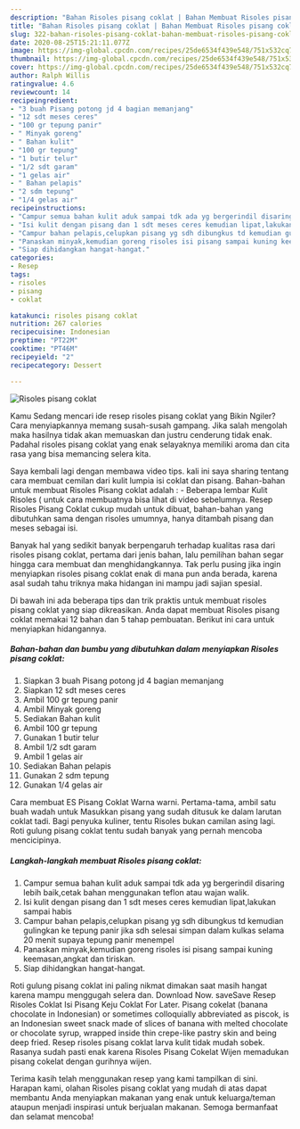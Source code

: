 ```yaml
---
description: "Bahan Risoles pisang coklat | Bahan Membuat Risoles pisang coklat Yang Enak Banget"
title: "Bahan Risoles pisang coklat | Bahan Membuat Risoles pisang coklat Yang Enak Banget"
slug: 322-bahan-risoles-pisang-coklat-bahan-membuat-risoles-pisang-coklat-yang-enak-banget
date: 2020-08-25T15:21:11.077Z
image: https://img-global.cpcdn.com/recipes/25de6534f439e548/751x532cq70/risoles-pisang-coklat-foto-resep-utama.jpg
thumbnail: https://img-global.cpcdn.com/recipes/25de6534f439e548/751x532cq70/risoles-pisang-coklat-foto-resep-utama.jpg
cover: https://img-global.cpcdn.com/recipes/25de6534f439e548/751x532cq70/risoles-pisang-coklat-foto-resep-utama.jpg
author: Ralph Willis
ratingvalue: 4.6
reviewcount: 14
recipeingredient:
- "3 buah Pisang potong jd 4 bagian memanjang"
- "12 sdt meses ceres"
- "100 gr tepung panir"
- " Minyak goreng"
- " Bahan kulit"
- "100 gr tepung"
- "1 butir telur"
- "1/2 sdt garam"
- "1 gelas air"
- " Bahan pelapis"
- "2 sdm tepung"
- "1/4 gelas air"
recipeinstructions:
- "Campur semua bahan kulit aduk sampai tdk ada yg bergerindil disaring lebih baik,cetak bahan menggunakan teflon atau wajan walik."
- "Isi kulit dengan pisang dan 1 sdt meses ceres kemudian lipat,lakukan sampai habis"
- "Campur bahan pelapis,celupkan pisang yg sdh dibungkus td kemudian gulingkan ke tepung panir jika sdh selesai simpan dalam kulkas selama 20 menit supaya tepung panir menempel"
- "Panaskan minyak,kemudian goreng risoles isi pisang sampai kuning keemasan,angkat dan tiriskan."
- "Siap dihidangkan hangat-hangat."
categories:
- Resep
tags:
- risoles
- pisang
- coklat

katakunci: risoles pisang coklat 
nutrition: 267 calories
recipecuisine: Indonesian
preptime: "PT22M"
cooktime: "PT46M"
recipeyield: "2"
recipecategory: Dessert

---
```



![Risoles pisang coklat](https://img-global.cpcdn.com/recipes/25de6534f439e548/751x532cq70/risoles-pisang-coklat-foto-resep-utama.jpg)

Kamu Sedang mencari ide resep risoles pisang coklat yang Bikin Ngiler? Cara menyiapkannya memang susah-susah gampang. Jika salah mengolah maka hasilnya tidak akan memuaskan dan justru cenderung tidak enak. Padahal risoles pisang coklat yang enak selayaknya memiliki aroma dan cita rasa yang bisa memancing selera kita.

Saya kembali lagi dengan membawa video tips. kali ini saya sharing tentang cara membuat cemilan dari kulit lumpia isi coklat dan pisang. Bahan-bahan untuk membuat Risoles Pisang coklat adalah : - Beberapa lembar Kulit Risoles ( untuk cara membuatnya bisa lihat di video sebelumnya. Resep Risoles Pisang Coklat cukup mudah untuk dibuat, bahan-bahan yang dibutuhkan sama dengan risoles umumnya, hanya ditambah pisang dan meses sebagai isi.

Banyak hal yang sedikit banyak berpengaruh terhadap kualitas rasa dari risoles pisang coklat, pertama dari jenis bahan, lalu pemilihan bahan segar hingga cara membuat dan menghidangkannya. Tak perlu pusing jika ingin menyiapkan risoles pisang coklat enak di mana pun anda berada, karena asal sudah tahu triknya maka hidangan ini mampu jadi sajian spesial.


Di bawah ini ada beberapa tips dan trik praktis untuk membuat risoles pisang coklat yang siap dikreasikan. Anda dapat membuat Risoles pisang coklat memakai 12 bahan dan 5 tahap pembuatan. Berikut ini cara untuk menyiapkan hidangannya.

<!--inarticleads1-->

##### Bahan-bahan dan bumbu yang dibutuhkan dalam menyiapkan Risoles pisang coklat:

1. Siapkan 3 buah Pisang potong jd 4 bagian memanjang
1. Siapkan 12 sdt meses ceres
1. Ambil 100 gr tepung panir
1. Ambil  Minyak goreng
1. Sediakan  Bahan kulit
1. Ambil 100 gr tepung
1. Gunakan 1 butir telur
1. Ambil 1/2 sdt garam
1. Ambil 1 gelas air
1. Sediakan  Bahan pelapis
1. Gunakan 2 sdm tepung
1. Gunakan 1/4 gelas air


Cara membuat ES Pisang Coklat Warna warni. Pertama-tama, ambil satu buah wadah untuk Masukkan pisang yang sudah ditusuk ke dalam larutan coklat tadi. Bagi penyuka kuliner, tentu Risoles bukan camilan asing lagi. Roti gulung pisang coklat tentu sudah banyak yang pernah mencoba mencicipinya. 

<!--inarticleads2-->

##### Langkah-langkah membuat Risoles pisang coklat:

1. Campur semua bahan kulit aduk sampai tdk ada yg bergerindil disaring lebih baik,cetak bahan menggunakan teflon atau wajan walik.
1. Isi kulit dengan pisang dan 1 sdt meses ceres kemudian lipat,lakukan sampai habis
1. Campur bahan pelapis,celupkan pisang yg sdh dibungkus td kemudian gulingkan ke tepung panir jika sdh selesai simpan dalam kulkas selama 20 menit supaya tepung panir menempel
1. Panaskan minyak,kemudian goreng risoles isi pisang sampai kuning keemasan,angkat dan tiriskan.
1. Siap dihidangkan hangat-hangat.


Roti gulung pisang coklat ini paling nikmat dimakan saat masih hangat karena mampu menggugah selera dan. Download Now. saveSave Resep Risoles Coklat Isi Pisang Keju Coklat For Later. Pisang cokelat (banana chocolate in Indonesian) or sometimes colloquially abbreviated as piscok, is an Indonesian sweet snack made of slices of banana with melted chocolate or chocolate syrup, wrapped inside thin crepe-like pastry skin and being deep fried. Resep risoles pisang coklat larva kulit tidak mudah sobek. Rasanya sudah pasti enak karena Risoles Pisang Cokelat Wijen memadukan pisang cokelat dengan gurihnya wijen. 

Terima kasih telah menggunakan resep yang kami tampilkan di sini. Harapan kami, olahan Risoles pisang coklat yang mudah di atas dapat membantu Anda menyiapkan makanan yang enak untuk keluarga/teman ataupun menjadi inspirasi untuk berjualan makanan. Semoga bermanfaat dan selamat mencoba!
